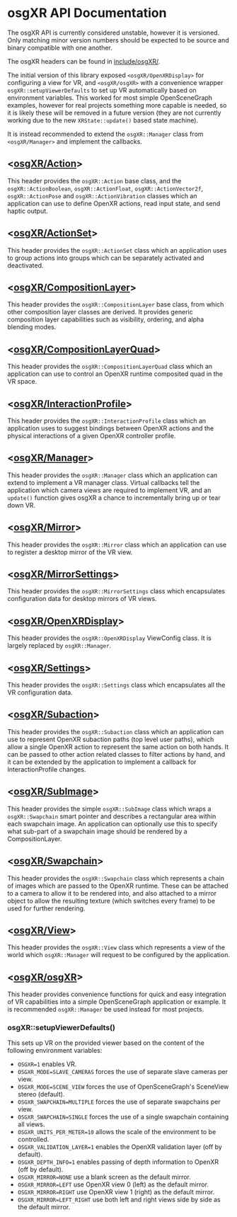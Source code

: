 osgXR API Documentation
=======================

The osgXR API is currently considered unstable, however it is versioned. Only
matching minor version numbers should be expected to be source and binary
compatible with one another.

The osgXR headers can be found in [include/osgXR/](../include/osgXR/).

The initial version of this library exposed ``<osgXR/OpenXRDisplay>`` for
configuring a view for VR, and ``<osgXR/osgXR>`` with a convenience wrapper
``osgXR::setupViewerDefaults`` to set up VR automatically based on environment
variables. This worked for most simple OpenSceneGraph examples, however for real
projects something more capable is needed, so it is likely these will be removed
in a future version (they are not currently working due to the new
``XRState::update()`` based state machine).

It is instead recommended to extend the ``osgXR::Manager`` class from
``<osgXR/Manager>`` and implement the callbacks.

## <[osgXR/Action](../include/osgXR/Action)>

This header provides the ``osgXR::Action`` base class, and the
``osgXR::ActionBoolean``, ``osgXR::ActionFloat``, ``osgXR::ActionVector2f``,
``osgXR::ActionPose`` and ``osgXR::ActionVibration`` classes which an
application can use to define OpenXR actions, read input state, and send haptic
output.

## <[osgXR/ActionSet](../include/osgXR/ActionSet)>

This header provides the ``osgXR::ActionSet`` class which an application uses
to group actions into groups which can be separately activated and deactivated.

## <[osgXR/CompositionLayer](../include/osgXR/CompositionLayer)>

This header provides the ``osgXR::CompositionLayer`` base class, from which
other composition layer classes are derived. It provides generic composition
layer capabilities such as visibility, ordering, and alpha blending modes.

## <[osgXR/CompositionLayerQuad](../include/osgXR/CompositionLayerQuad)>

This header provides the ``osgXR::CompositionLayerQuad`` class which an
application can use to control an OpenXR runtime composited quad in the VR
space.

## <[osgXR/InteractionProfile](../include/osgXR/InteractionProfile)>

This header provides the ``osgXR::InteractionProfile`` class which an
application uses to suggest bindings between OpenXR actions and the physical
interactions of a given OpenXR controller profile.

## <[osgXR/Manager](../include/osgXR/Manager)>

This header provides the ``osgXR::Manager`` class which an application can
extend to implement a VR manager class. Virtual callbacks tell the application
which camera views are required to implement VR, and an ``update()`` function
gives osgXR a chance to incrementally bring up or tear down VR.

## <[osgXR/Mirror](../include/osgXR/Mirror)>

This header provides the ``osgXR::Mirror`` class which an application can use to
register a desktop mirror of the VR view.

## <[osgXR/MirrorSettings](../include/osgXR/MirrorSettings)>

This header provides the ``osgXR::MirrorSettings`` class which encapsulates
configuration data for desktop mirrors of VR views.

## <[osgXR/OpenXRDisplay](../include/osgXR/OpenXRDisplay)>

This header provides the ``osgXR::OpenXRDisplay`` ViewConfig class. It is
largely replaced by ``osgXR::Manager``.

## <[osgXR/Settings](../include/osgXR/Settings)>

This header provides the ``osgXR::Settings`` class which encapsulates all the VR
configuration data.

## <[osgXR/Subaction](../include/osgXR/Subaction)>

This header provides the ``osgXR::Subaction`` class which an application can
use to represent OpenXR subaction paths (top level user paths), which allow a
single OpenXR action to represent the same action on both hands. It can be
passed to other action related classes to filter actions by hand, and it can be
extended by the application to implement a callback for InteractionProfile
changes.

## <[osgXR/SubImage](../include/osgXR/SubImage)>

This header provides the simple ``osgXR::SubImage`` class which wraps a
``osgXR::Swapchain`` smart pointer and describes a rectangular area within each
swapchain image. An application can optionally use this to specify what sub-part
of a swapchain image should be rendered by a CompositionLayer.

## <[osgXR/Swapchain](../include/osgXR/Swapchain)>

This header provides the ``osgXR::Swapchain`` class which represents a chain of
images which are passed to the OpenXR runtime. These can be attached to a camera
to allow it to be rendered into, and also attached to a mirror object to allow
the resulting texture (which switches every frame) to be used for further
rendering.

## <[osgXR/View](../include/osgXR/View)>

This header provides the ``osgXR::View`` class which represents a view of the
world which ``osgXR::Manager`` will request to be configured by the application.

## <[osgXR/osgXR](../include/osgXR/osgXR)>

This header provides convenience functions for quick and easy integration of VR
capabilities into a simple OpenSceneGraph application or example. It is
recommended ``osgXR::Manager`` be used instead for most projects.

### osgXR::setupViewerDefaults()

This sets up VR on the provided viewer based on the content of the following
environment variables:
 * ``OSGXR=1``                  enables VR.
 * ``OSGXR_MODE=SLAVE_CAMERAS`` forces the use of separate slave cameras per view.
 * ``OSGXR_MODE=SCENE_VIEW``    forces the use of OpenSceneGraph's SceneView stereo (default).
 * ``OSGXR_SWAPCHAIN=MULTIPLE`` forces the use of separate swapchains per view.
 * ``OSGXR_SWAPCHAIN=SINGLE``   forces the use of a single swapchain containing all views.
 * ``OSGXR_UNITS_PER_METER=10`` allows the scale of the environment to be controlled.
 * ``OSGXR_VALIDATION_LAYER=1`` enables the OpenXR validation layer (off by default).
 * ``OSGXR_DEPTH_INFO=1``       enables passing of depth information to OpenXR (off by default).
 * ``OSGXR_MIRROR=NONE``        use a blank screen as the default mirror.
 * ``OSGXR_MIRROR=LEFT``        use OpenXR view 0 (left) as the default mirror.
 * ``OSGXR_MIRROR=RIGHT``       use OpenXR view 1 (right) as the default mirror.
 * ``OSGXR_MIRROR=LEFT_RIGHT``  use both left and right views side by side as the default mirror.
